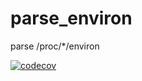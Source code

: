 # parse_environ
parse /proc/*/environ

[![codecov](https://codecov.io/gh/takanoriyanagitani/parse_environ/branch/master/graph/badge.svg)](https://codecov.io/gh/takanoriyanagitani/parse_environ)

